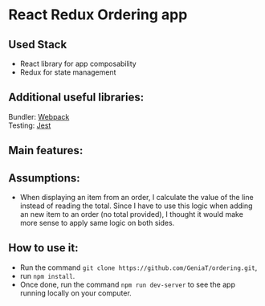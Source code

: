 # React Redux Ordering app
## Used Stack
- React library for app composability
- Redux for state management


## Additional useful libraries:
Bundler: <a href="https://webpack.js.org/">Webpack</a><br>
Testing: <a href="https://facebook.github.io/jest/">Jest</a>

## Main features:


## Assumptions:
- When displaying an item from an order, I calculate the value of the line instead of reading the total. Since I have to use this logic when adding an new item to an order (no total provided), I thought it would make more sense to apply same logic on both sides.

## How to use it:
- Run the command `git clone https://github.com/GeniaT/ordering.git`,
- run `npm install`.
- Once done, run the command `npm run dev-server` to see the app running locally on your computer. 
